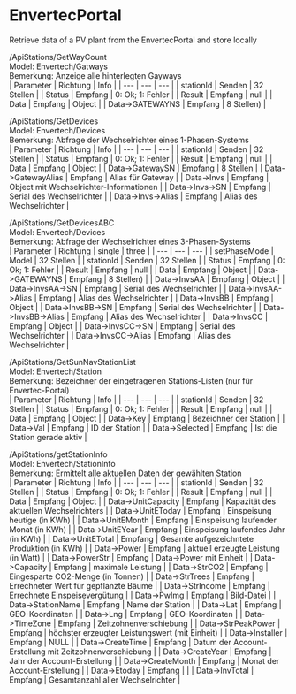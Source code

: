 # EnvertecPortal
Retrieve data of a PV plant from the EnvertecPortal and store locally

/ApiStations/GetWayCount<br/>
Model: Envertech/Gatways<br/>
Bemerkung: Anzeige alle hinterlegten Gayways<br/>
| Parameter | Richtung | Info |
| --- | --- | --- |
| stationId | Senden | 32 Stellen |
| Status | Empfang | 0: Ok; 1: Fehler |
| Result | Empfang | null |
| Data | Empfang | Object |
| Data->GATEWAYNS | Empfang | 8 Stellen) |

/ApiStations/GetDevices<br/>
Model: Envertech/Devices<br/>
Bemerkung: Abfrage der Wechselrichter eines 1-Phasen-Systems<br/>
| Parameter | Richtung | Info |
| --- | --- | --- |
| stationId | Senden | 32 Stellen |
| Status | Empfang | 0: Ok; 1: Fehler |
| Result | Empfang | null |
| Data | Empfang | Object |
| Data->GatewaySN | Empfang | 8 Stellen |
| Data->GatewayAlias | Empfang | Alias für Gateway |
| Data->Invs | Empfang | Object mit Wechselrichter-Informationen |
| Data->Invs->SN | Empfang | Serial des Wechselrichter |
| Data->Invs->Alias | Empfang | Alias des Wechselrichter |

/ApiStations/GetDevicesABC<br/>
Model: Envertech/Devices<br/>
Bemerkung: Abfrage der Wechselrichter eines 3-Phasen-Systems<br/>
| Parameter | Richtung | single | three |
| --- | --- | --- |
| setPhaseMode | Model | 32 Stellen |
| stationId | Senden | 32 Stellen |
| Status | Empfang | 0: Ok; 1: Fehler |
| Result | Empfang | null |
| Data | Empfang | Object |
| Data->GATEWAYNS | Empfang | 8 Stellen) |
| Data->InvsAA | Empfang | Object |
| Data->InvsAA->SN | Empfang | Serial des Wechselrichter |
| Data->InvsAA->Alias | Empfang | Alias des Wechselrichter |
| Data->InvsBB | Empfang | Object |
| Data->InvsBB->SN | Empfang | Serial des Wechselrichter |
| Data->InvsBB->Alias | Empfang | Alias des Wechselrichter |
| Data->InvsCC | Empfang | Object |
| Data->InvsCC->SN | Empfang | Serial des Wechselrichter |
| Data->InvsCC->Alias | Empfang | Alias des Wechselrichter |

/ApiStations/GetSunNavStationList<br/>
Model: Envertech/Station<br/>
Bemerkung: Bezeichner der eingetragenen Stations-Listen (nur für Envertec-Portal)<br/>
| Parameter | Richtung | Info |
| --- | --- | --- |
| stationId | Senden | 32 Stellen |
| Status | Empfang | 0: Ok; 1: Fehler |
| Result | Empfang | null |
| Data | Empfang | Object |
| Data->Key | Empfang | Bezeichner der Station |
| Data->Val | Empfang | ID der Station |
| Data->Selected | Empfang | Ist die Station gerade aktiv |

/ApiStations/getStationInfo<br/>
Model: Envertech/StationInfo<br/>
Bemerkung: Ermittelt alle aktuellen Daten der gewählten Station<br/>
| Parameter | Richtung | Info |
| --- | --- | --- |
| stationId | Senden | 32 Stellen |
| Status | Empfang | 0: Ok; 1: Fehler |
| Result | Empfang | null |
| Data | Empfang | Object |
| Data->UnitCapacity | Empfang | Kapazität des aktuellen Wechselrichters |
| Data->UnitEToday | Empfang | Einspeisung heutige (in KWh) |
| Data->UnitEMonth | Empfang | Einspeisung laufender Monat (in KWh) |
| Data->UnitEYear | Empfang | Einspeisung laufendes Jahr (in KWh) |
| Data->UnitETotal | Empfang | Gesamte aufgezeichntete Produktion (in KWh) |
| Data->Power | Empfang | aktuell erzeugte Leistung (in Watt) |
| Data->PowerStr | Empfang | Data->Power mit Einheit |
| Data->Capacity | Empfang | maximale Leistung |
| Data->StrCO2 | Empfang | Eingesparte CO2-Menge (in Tonnen) |
| Data->StrTrees | Empfang | Errechneter Wert für gepflanzte Bäume |
| Data->StrIncome | Empfang | Errechnete Einspeisevergütung |
| Data->PwImg | Empfang | Bild-Datei |
| Data->StationName | Empfang | Name der Station |
| Data->Lat | Empfang | GEO-Koordinaten |
| Data->Lng | Empfang | GEO-Koordinaten |
| Data->TimeZone | Empfang | Zeitzohnenverschiebung |
| Data->StrPeakPower | Empfang | höchster erzeugter Leistungswert (mit Einheit) |
| Data->Installer | Empfang | NULL |
| Data->CreateTime | Empfang | Datum der Account-Erstellung mit Zeitzohnenverschiebung |
| Data->CreateYear | Empfang | Jahr der Account-Erstellung |
| Data->CreateMonth | Empfang | Monat der Account-Erstellung |
| Data->Etoday | Empfang |  |
| Data->InvTotal | Empfang | Gesamtanzahl aller Wechselrichter |